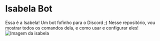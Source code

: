 # Isabela Bot
Essa é a Isabela! Um bot fofinho para o Discord ;)
Nesse repositório, vou mostrar todos os comandos dela, e como usar e configurar eles!
![Imagem da isabela](https://cdn.discordapp.com/avatars/694975753418440844/8998bac4bffa3e4728950917344aa2ef.png?size=256)
